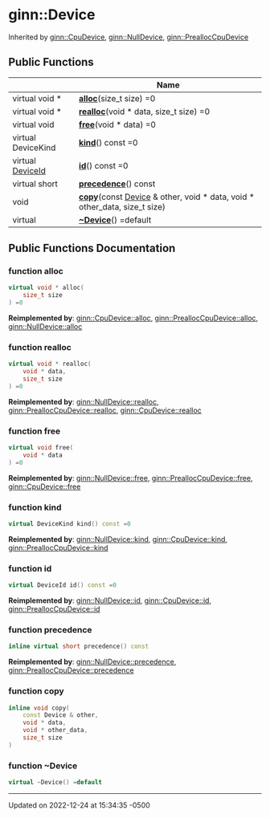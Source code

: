 # ginn::Device




Inherited by [ginn::CpuDevice](api/Classes/classginn_1_1_cpu_device.md), [ginn::NullDevice](api/Classes/classginn_1_1_null_device.md), [ginn::PreallocCpuDevice](api/Classes/classginn_1_1_prealloc_cpu_device.md)

## Public Functions

<span class="api-table">

|                | Name           |
| -------------- | -------------- |
| virtual void * | **[alloc](api/Classes/classginn_1_1_device.md#function-alloc)**(size_t size) =0 |
| virtual void * | **[realloc](api/Classes/classginn_1_1_device.md#function-realloc)**(void * data, size_t size) =0 |
| virtual void | **[free](api/Classes/classginn_1_1_device.md#function-free)**(void * data) =0 |
| virtual DeviceKind | **[kind](api/Classes/classginn_1_1_device.md#function-kind)**() const =0 |
| virtual [DeviceId](api/Classes/structginn_1_1_device_id.md) | **[id](api/Classes/classginn_1_1_device.md#function-id)**() const =0 |
| virtual short | **[precedence](api/Classes/classginn_1_1_device.md#function-precedence)**() const |
| void | **[copy](api/Classes/classginn_1_1_device.md#function-copy)**(const [Device](api/Classes/classginn_1_1_device.md) & other, void * data, void * other_data, size_t size) |
| virtual | **[~Device](api/Classes/classginn_1_1_device.md#function-~device)**() =default |


</span>

## Public Functions Documentation

### function alloc

```cpp
virtual void * alloc(
    size_t size
) =0
```


**Reimplemented by**: [ginn::CpuDevice::alloc](api/Classes/classginn_1_1_cpu_device.md#function-alloc), [ginn::PreallocCpuDevice::alloc](api/Classes/classginn_1_1_prealloc_cpu_device.md#function-alloc), [ginn::NullDevice::alloc](api/Classes/classginn_1_1_null_device.md#function-alloc)


### function realloc

```cpp
virtual void * realloc(
    void * data,
    size_t size
) =0
```


**Reimplemented by**: [ginn::NullDevice::realloc](api/Classes/classginn_1_1_null_device.md#function-realloc), [ginn::PreallocCpuDevice::realloc](api/Classes/classginn_1_1_prealloc_cpu_device.md#function-realloc), [ginn::CpuDevice::realloc](api/Classes/classginn_1_1_cpu_device.md#function-realloc)


### function free

```cpp
virtual void free(
    void * data
) =0
```


**Reimplemented by**: [ginn::NullDevice::free](api/Classes/classginn_1_1_null_device.md#function-free), [ginn::PreallocCpuDevice::free](api/Classes/classginn_1_1_prealloc_cpu_device.md#function-free), [ginn::CpuDevice::free](api/Classes/classginn_1_1_cpu_device.md#function-free)


### function kind

```cpp
virtual DeviceKind kind() const =0
```


**Reimplemented by**: [ginn::NullDevice::kind](api/Classes/classginn_1_1_null_device.md#function-kind), [ginn::CpuDevice::kind](api/Classes/classginn_1_1_cpu_device.md#function-kind), [ginn::PreallocCpuDevice::kind](api/Classes/classginn_1_1_prealloc_cpu_device.md#function-kind)


### function id

```cpp
virtual DeviceId id() const =0
```


**Reimplemented by**: [ginn::NullDevice::id](api/Classes/classginn_1_1_null_device.md#function-id), [ginn::CpuDevice::id](api/Classes/classginn_1_1_cpu_device.md#function-id), [ginn::PreallocCpuDevice::id](api/Classes/classginn_1_1_prealloc_cpu_device.md#function-id)


### function precedence

```cpp
inline virtual short precedence() const
```


**Reimplemented by**: [ginn::NullDevice::precedence](api/Classes/classginn_1_1_null_device.md#function-precedence), [ginn::PreallocCpuDevice::precedence](api/Classes/classginn_1_1_prealloc_cpu_device.md#function-precedence)


### function copy

```cpp
inline void copy(
    const Device & other,
    void * data,
    void * other_data,
    size_t size
)
```


### function ~Device

```cpp
virtual ~Device() =default
```


-------------------------------

Updated on 2022-12-24 at 15:34:35 -0500